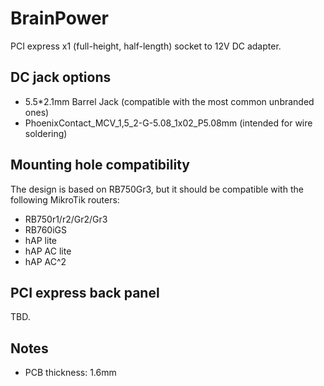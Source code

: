 # BrainPower

PCI express x1 (full-height, half-length) socket to 12V DC adapter.

## DC jack options

* 5.5*2.1mm Barrel Jack (compatible with the most common unbranded ones)
* PhoenixContact_MCV_1,5_2-G-5.08_1x02_P5.08mm (intended for wire soldering)

## Mounting hole compatibility

The design is based on RB750Gr3, but it should be compatible with the following MikroTik routers:

* RB750r1/r2/Gr2/Gr3
* RB760iGS
* hAP lite
* hAP AC lite
* hAP AC^2

## PCI express back panel

TBD.

## Notes

* PCB thickness: 1.6mm
